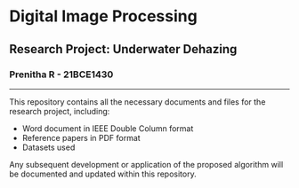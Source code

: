 # Digital Image Processing
## Research Project: Underwater Dehazing

### Prenitha R - 21BCE1430

<hr>

This repository contains all the necessary documents and files for the research project, including:
- Word document in IEEE Double Column format
- Reference papers in PDF format
- Datasets used

Any subsequent development or application of the proposed algorithm will be documented and updated within this repository.

